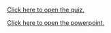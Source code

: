 [Click here to open the quiz.](https://forms.gle/BvGZJrNbM1J97ZyW9)


[Click here to open the powerpoint.](https://katyisd-my.sharepoint.com/:p:/r/personal/k2205911_students_katyisd_org/Documents/medieval%20theatre%20presentation%20(real).pptx?d=w1e89ec2e617e4c26bbf95fd22cf17fb8&csf=1&web=1&e=dS3iHI)
